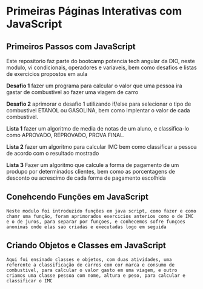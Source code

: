 # Primeiras Páginas Interativas com JavaScript

## Primeiros Passos com JavaScript

Este repositorio faz parte do bootcamp potencia tech angular da DIO, neste modulo, vi condicionais, operadores e variaveis, bem como desafios e listas de exercicios propostos em aula

**Desafio 1**
    fazer um programa para calcular o valor que uma pessoa ira gastar de combustivel ao fazer uma viagem de carro

**Desafio 2**
 aprimorar o desafio 1 utilizando if/else para selecionar o tipo de combustivel ETANOL ou GASOLINA, bem como implentar o valor de cada combustivel.

**Lista 1**
    fazer um algoritmo de media de notas de um aluno, e classifica-lo como APROVADO, REPROVADO, PROVA FINAL.

**Lista 2**
    fazer um algoritmo para calcular IMC bem como classificar a pessoa de acordo com o resultado mostrado

**Lista 3**
    Fazer um algoritmo que calcule a forma de pagamento de um produpo por determinados clientes, bem como as porcentagens de desconto ou acrescimo de cada forma de pagamento escolhida

## Conehcendo Funções em JavaScript
    
    Neste modulo foi introduzido funções em java script, como fazer e como chamr uma função, foram aprimorados exercicios anterios como o de IMC e o de juros, para separar por funçoes, e conhecemos sofre funçoes anonimas onde elas sao criadas e executadas logo em seguida

## Criando Objetos e Classes em JavaScript

    Aqui foi ensinado classes e objetos, com duas atividades, uma referente a classificação de carros com cor marca e consumo de combustivel, para calcular o valor gasto em uma viagem, e outro criamos uma classe pessoa com nome, altura e peso, para calcular e classificar o IMC